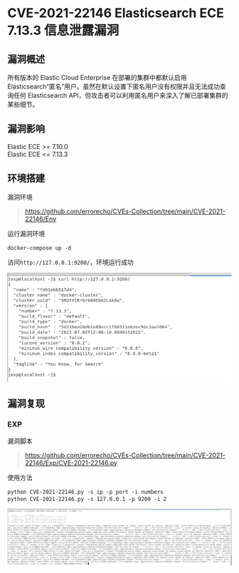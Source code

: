# CVE-2021-22146 Elasticsearch ECE 7.13.3 信息泄露漏洞

## 漏洞概述
所有版本的 Elastic Cloud Enterprise 在部署的集群中都默认启用 Elasticsearch“匿名”用户。虽然在默认设置下匿名用户没有权限并且无法成功查询任何 Elasticsearch API，但攻击者可以利用匿名用户来深入了解已部署集群的某些细节。

## 漏洞影响
Elastic ECE >= 7.10.0  
Elastic ECE <= 7.13.3

## 环境搭建
漏洞环境
> https://github.com/errorecho/CVEs-Collection/tree/main/CVE-2021-22146/Env

运行漏洞环境
```
docker-compose up -d
```

访问`http://127.0.0.1:9200/`，环境运行成功

![1628650941270.png](./img/1628650941270.png)

## 漏洞复现
### EXP
漏洞脚本
> https://github.com/errorecho/CVEs-Collection/tree/main/CVE-2021-22146/Exp/CVE-2021-22146.py

使用方法
```
python CVE-2021-22146.py -s ip -p port -i numbers
python CVE-2021-22146.py -s 127.0.0.1 -p 9200 -i 2
```

![1628651315172.png](./img/1628651315172.png)

